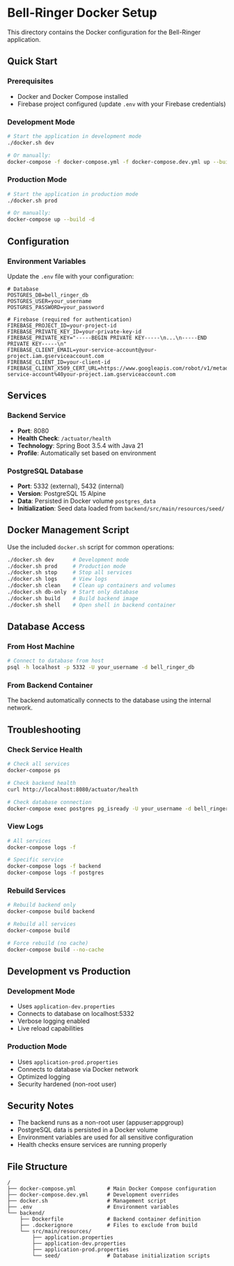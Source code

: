 # Bell-Ringer Docker Setup

This directory contains the Docker configuration for the Bell-Ringer application.

## Quick Start

### Prerequisites

- Docker and Docker Compose installed
- Firebase project configured (update `.env` with your Firebase credentials)

### Development Mode

```bash
# Start the application in development mode
./docker.sh dev

# Or manually:
docker-compose -f docker-compose.yml -f docker-compose.dev.yml up --build
```

### Production Mode

```bash
# Start the application in production mode
./docker.sh prod

# Or manually:
docker-compose up --build -d
```

## Configuration

### Environment Variables

Update the `.env` file with your configuration:

```env
# Database
POSTGRES_DB=bell_ringer_db
POSTGRES_USER=your_username
POSTGRES_PASSWORD=your_password

# Firebase (required for authentication)
FIREBASE_PROJECT_ID=your-project-id
FIREBASE_PRIVATE_KEY_ID=your-private-key-id
FIREBASE_PRIVATE_KEY="-----BEGIN PRIVATE KEY-----\n...\n-----END PRIVATE KEY-----\n"
FIREBASE_CLIENT_EMAIL=your-service-account@your-project.iam.gserviceaccount.com
FIREBASE_CLIENT_ID=your-client-id
FIREBASE_CLIENT_X509_CERT_URL=https://www.googleapis.com/robot/v1/metadata/x509/your-service-account%40your-project.iam.gserviceaccount.com
```

## Services

### Backend Service

- **Port**: 8080
- **Health Check**: `/actuator/health`
- **Technology**: Spring Boot 3.5.4 with Java 21
- **Profile**: Automatically set based on environment

### PostgreSQL Database

- **Port**: 5332 (external), 5432 (internal)
- **Version**: PostgreSQL 15 Alpine
- **Data**: Persisted in Docker volume `postgres_data`
- **Initialization**: Seed data loaded from `backend/src/main/resources/seed/`

## Docker Management Script

Use the included `docker.sh` script for common operations:

```bash
./docker.sh dev      # Development mode
./docker.sh prod     # Production mode
./docker.sh stop     # Stop all services
./docker.sh logs     # View logs
./docker.sh clean    # Clean up containers and volumes
./docker.sh db-only  # Start only database
./docker.sh build    # Build backend image
./docker.sh shell    # Open shell in backend container
```

## Database Access

### From Host Machine

```bash
# Connect to database from host
psql -h localhost -p 5332 -U your_username -d bell_ringer_db
```

### From Backend Container

The backend automatically connects to the database using the internal network.

## Troubleshooting

### Check Service Health

```bash
# Check all services
docker-compose ps

# Check backend health
curl http://localhost:8080/actuator/health

# Check database connection
docker-compose exec postgres pg_isready -U your_username -d bell_ringer_db
```

### View Logs

```bash
# All services
docker-compose logs -f

# Specific service
docker-compose logs -f backend
docker-compose logs -f postgres
```

### Rebuild Services

```bash
# Rebuild backend only
docker-compose build backend

# Rebuild all services
docker-compose build

# Force rebuild (no cache)
docker-compose build --no-cache
```

## Development vs Production

### Development Mode

- Uses `application-dev.properties`
- Connects to database on localhost:5332
- Verbose logging enabled
- Live reload capabilities

### Production Mode

- Uses `application-prod.properties`
- Connects to database via Docker network
- Optimized logging
- Security hardened (non-root user)

## Security Notes

- The backend runs as a non-root user (appuser:appgroup)
- PostgreSQL data is persisted in a Docker volume
- Environment variables are used for all sensitive configuration
- Health checks ensure services are running properly

## File Structure

```
/
├── docker-compose.yml          # Main Docker Compose configuration
├── docker-compose.dev.yml      # Development overrides
├── docker.sh                   # Management script
├── .env                        # Environment variables
└── backend/
    ├── Dockerfile              # Backend container definition
    ├── .dockerignore           # Files to exclude from build
    └── src/main/resources/
        ├── application.properties
        ├── application-dev.properties
        ├── application-prod.properties
        └── seed/               # Database initialization scripts
```
